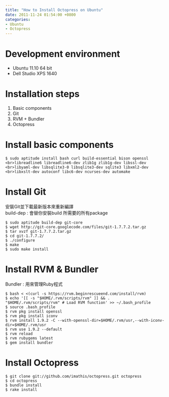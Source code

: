 ```yaml
---
title: "How to Install Octopress on Ubuntu"
date: 2011-11-24 01:54:00 +0800
categories:
- Ubuntu
- Octopress
---
```


# Development environment
* Ubuntu 11.10 64 bit
* Dell Studio XPS 1640  

# Installation steps  
1. Basic components
2. Git
3. RVM + Bundler
4. Octopress  

# Install basic components

```
$ sudo aptitude install bash curl build-essential bison openssl <br>libreadline6 libreadline6-dev zlib1g zlib1g-dev libssl-dev <br>libyaml-dev libsqlite3-0 libsqlite3-dev sqlite3 libxml2-dev <br>libxslt-dev autoconf libc6-dev ncurses-dev automake
```

# Install Git
安裝Git並下載最新版本來重新編譯  
build-dep : 會替你安裝build 所需要的所有package

```
$ sudo aptitude build-dep git-core
$ wget http://git-core.googlecode.com/files/git-1.7.7.2.tar.gz
$ tar xvzf git-1.7.7.2.tar.gz
$ cd git-1.7.7.2/
$ ./configure
$ make
$ sudo make install
```

# Install RVM & Bundler
Bundler : 用來管理Ruby程式
```
$ bash < <(curl -s https://rvm.beginrescueend.com/install/rvm)
$ echo '[[ -s "$HOME/.rvm/scripts/rvm" ]] && . "$HOME/.rvm/scripts/rvm" # Load RVM function' >> ~/.bash_profile
$ source .bash_profile
$ rvm pkg install openssl
$ rvm pkg install iconv
$ rvm install 1.9.2 -C --with-openssl-dir=$HOME/.rvm/usr,--with-iconv-dir=$HOME/.rvm/usr
$ rvm use 1.9.2 --default
$ rvm reload
$ rvm rubygems latest
$ gem install bundler
```

# Install Octopress
```
$ git clone git://github.com/imathis/octopress.git octopress
$ cd octopress
$ bundle install
$ rake install
```

